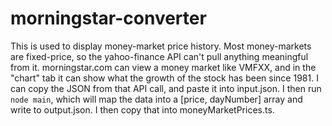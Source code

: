 # morningstar-converter

This is used to display money-market price history. Most money-markets are fixed-price, so the yahoo-finance API can't pull anything meaningful from it. morningstar.com can view a money market like VMFXX, and in the "chart" tab it can show what the growth of the stock has been since 1981. I can copy the JSON from that API call, and paste it into input.json. I then run `node main`, which will map the data into a [price, dayNumber] array and write to output.json. I then copy that into moneyMarketPrices.ts. 